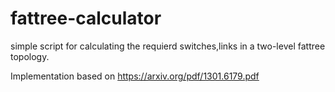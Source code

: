 # fattree-calculator

simple script for calculating the requierd switches,links in a two-level fattree topology.

Implementation based on https://arxiv.org/pdf/1301.6179.pdf

